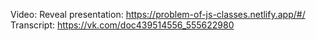 Video:
Reveal presentation: https://problem-of-js-classes.netlify.app/#/
Transcript: https://vk.com/doc439514556_555622980